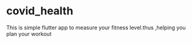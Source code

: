 # covid_health
This is simple flutter app to measure your fitness level.thus ,helping you plan your workout
